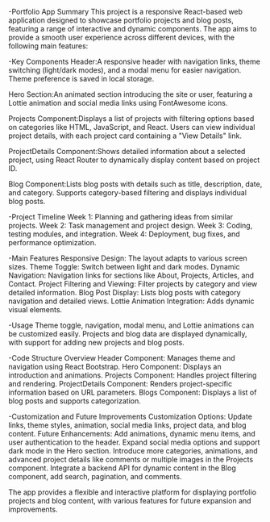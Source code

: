 -Portfolio App Summary
This project is a responsive React-based web application designed to showcase portfolio projects and blog posts, featuring a range of interactive and dynamic components. The app aims to provide a smooth user experience across different devices, with the following main features:

-Key Components
Header:A responsive header with navigation links, theme switching (light/dark modes), and a modal menu for easier navigation.
Theme preference is saved in local storage.

Hero Section:An animated section introducing the site or user, featuring a Lottie animation and social media links using FontAwesome icons.

Projects Component:Displays a list of projects with filtering options based on categories like HTML, JavaScript, and React.
Users can view individual project details, with each project card containing a "View Details" link.

ProjectDetails Component:Shows detailed information about a selected project, using React Router to dynamically display content based on project ID.

Blog Component:Lists blog posts with details such as title, description, date, and category.
Supports category-based filtering and displays individual blog posts.

-Project Timeline
Week 1: Planning and gathering ideas from similar projects.
Week 2: Task management and project design.
Week 3: Coding, testing modules, and integration.
Week 4: Deployment, bug fixes, and performance optimization.

-Main Features
Responsive Design: The layout adapts to various screen sizes.
Theme Toggle: Switch between light and dark modes.
Dynamic Navigation: Navigation links for sections like About, Projects, Articles, and Contact.
Project Filtering and Viewing: Filter projects by category and view detailed information.
Blog Post Display: Lists blog posts with category navigation and detailed views.
Lottie Animation Integration: Adds dynamic visual elements.

-Usage
Theme toggle, navigation, modal menu, and Lottie animations can be customized easily.
Projects and blog data are displayed dynamically, with support for adding new projects and blog posts.

-Code Structure Overview
Header Component: Manages theme and navigation using React Bootstrap.
Hero Component: Displays an introduction and animations.
Projects Component: Handles project filtering and rendering.
ProjectDetails Component: Renders project-specific information based on URL parameters.
Blogs Component: Displays a list of blog posts and supports categorization.

-Customization and Future Improvements
Customization Options: Update links, theme styles, animation, social media links, project data, and blog content.
Future Enhancements:
Add animations, dynamic menu items, and user authentication to the header.
Expand social media options and support dark mode in the Hero section.
Introduce more categories, animations, and advanced project details like comments or multiple images in the Projects component.
Integrate a backend API for dynamic content in the Blog component, add search, pagination, and comments.

The app provides a flexible and interactive platform for displaying portfolio projects and blog content, with various features for future expansion and improvements.